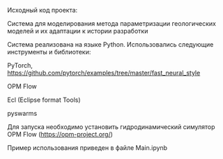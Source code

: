 Исходный код проекта:

Система для моделирования метода параметризации геологических моделей и их адаптации к истории разработки

Система реализована на языке Python. Использовались следующие инструменты и библиотеки:

PyTorch, https://github.com/pytorch/examples/tree/master/fast_neural_style

OPM Flow

Ecl (Eclipse format Tools)

pyswarms

Для запуска необходимо установить гидродинамический симулятор OPM Flow (https://opm-project.org/)

Пример использования приведен в файле Main.ipynb